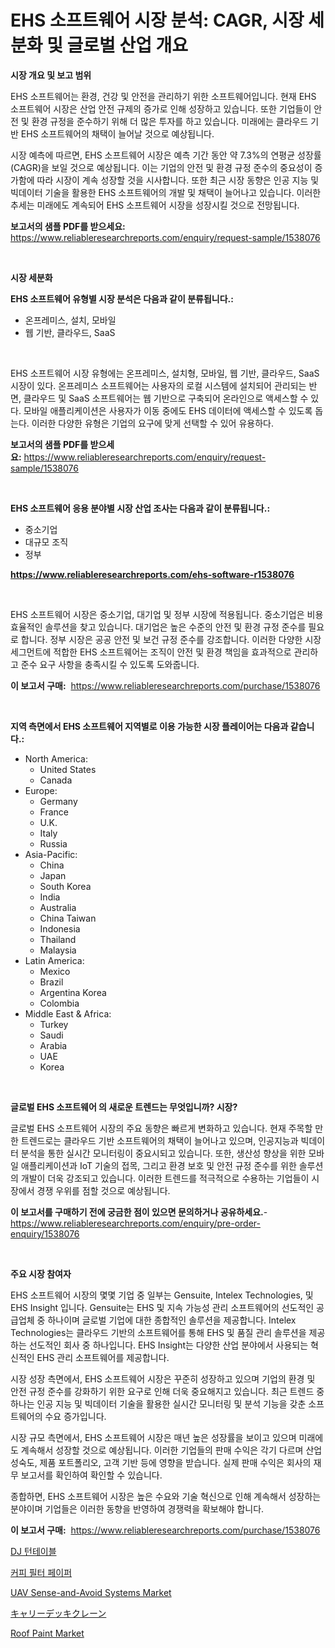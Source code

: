 <p><h1>EHS 소프트웨어 시장 분석: CAGR, 시장 세분화 및 글로벌 산업 개요</h1></p><p><strong>시장 개요 및 보고 범위</strong></p>
<p><p>EHS 소프트웨어는 환경, 건강 및 안전을 관리하기 위한 소프트웨어입니다. 현재 EHS 소프트웨어 시장은 산업 안전 규제의 증가로 인해 성장하고 있습니다. 또한 기업들이 안전 및 환경 규정을 준수하기 위해 더 많은 투자를 하고 있습니다. 미래에는 클라우드 기반 EHS 소프트웨어의 채택이 늘어날 것으로 예상됩니다. </p><p>시장 예측에 따르면, EHS 소프트웨어 시장은 예측 기간 동안 약 7.3%의 연평균 성장률(CAGR)을 보일 것으로 예상됩니다. 이는 기업의 안전 및 환경 규정 준수의 중요성이 증가함에 따라 시장이 계속 성장할 것을 시사합니다. 또한 최근 시장 동향은 인공 지능 및 빅데이터 기술을 활용한 EHS 소프트웨어의 개발 및 채택이 늘어나고 있습니다. 이러한 추세는 미래에도 계속되어 EHS 소프트웨어 시장을 성장시킬 것으로 전망됩니다.</p></p>
<p><strong>보고서의 샘플 PDF를 받으세요:</strong> <a href="https://www.reliableresearchreports.com/enquiry/request-sample/1538076">https://www.reliableresearchreports.com/enquiry/request-sample/1538076</a></p>
<p>&nbsp;</p>
<p><strong>시장 세분화</strong></p>
<p><strong>EHS 소프트웨어 유형별 시장 분석은 다음과 같이 분류됩니다.:</strong></p>
<p><ul><li>온프레미스, 설치, 모바일</li><li>웹 기반, 클라우드, SaaS</li></ul></p>
<p>&nbsp;</p>
<p><p>EHS 소프트웨어 시장 유형에는 온프레미스, 설치형, 모바일, 웹 기반, 클라우드, SaaS 시장이 있다. 온프레미스 소프트웨어는 사용자의 로컬 시스템에 설치되어 관리되는 반면, 클라우드 및 SaaS 소프트웨어는 웹 기반으로 구축되어 온라인으로 액세스할 수 있다. 모바일 애플리케이션은 사용자가 이동 중에도 EHS 데이터에 액세스할 수 있도록 돕는다. 이러한 다양한 유형은 기업의 요구에 맞게 선택할 수 있어 유용하다.</p></p>
<p><strong>보고서의 샘플 PDF를 받으세요:</strong>&nbsp;<a href="https://www.reliableresearchreports.com/enquiry/request-sample/1538076">https://www.reliableresearchreports.com/enquiry/request-sample/1538076</a></p>
<p>&nbsp;</p>
<p><strong> EHS 소프트웨어 응용 분야별 시장 산업 조사는 다음과 같이 분류됩니다.:</strong></p>
<p><ul><li>중소기업</li><li>대규모 조직</li><li>정부</li></ul></p>
<p><strong><a href="https://www.reliableresearchreports.com/ehs-software-r1538076">https://www.reliableresearchreports.com/ehs-software-r1538076</a></strong></p>
<p>&nbsp;</p>
<p><p>EHS 소프트웨어 시장은 중소기업, 대기업 및 정부 시장에 적용됩니다. 중소기업은 비용 효율적인 솔루션을 찾고 있습니다. 대기업은 높은 수준의 안전 및 환경 규정 준수를 필요로 합니다. 정부 시장은 공공 안전 및 보건 규정 준수를 강조합니다. 이러한 다양한 시장 세그먼트에 적합한 EHS 소프트웨어는 조직이 안전 및 환경 책임을 효과적으로 관리하고 준수 요구 사항을 충족시킬 수 있도록 도와줍니다.</p></p>
<p><strong>이 보고서 구매:</strong>&nbsp; <a href="https://www.reliableresearchreports.com/purchase/1538076">https://www.reliableresearchreports.com/purchase/1538076</a></p>
<p>&nbsp;</p>
<p><strong>지역 측면에서 EHS 소프트웨어 지역별로 이용 가능한 시장 플레이어는 다음과 같습니다.:</strong></p>
<p><ul>
    <li>
        North America:
        <ul>
            <li>United States</li>
            <li>Canada</li>
        </ul>
    </li>
    <li>
        Europe:
        <ul>
            <li>Germany</li>
            <li>France</li>
            <li>U.K.</li>
            <li>Italy</li>
            <li>Russia</li>
        </ul>
    </li>
    <li>
        Asia-Pacific:
        <ul>
            <li>China</li>
            <li>Japan</li>
            <li>South Korea</li>
            <li>India</li>
            <li>Australia</li>
            <li>China Taiwan</li>
            <li>Indonesia</li>
            <li>Thailand</li>
            <li>Malaysia</li>
        </ul>
    </li>
    <li>
        Latin America:
        <ul>
            <li>Mexico</li>
            <li>Brazil</li>
            <li>Argentina Korea</li>
            <li>Colombia</li>
        </ul>
    </li>
    <li>
        Middle East & Africa:
        <ul>
            <li>Turkey</li>
            <li>Saudi</li>
            <li>Arabia</li>
            <li>UAE</li>
            <li>Korea</li>
        </ul>
    </li>
    </ul></p>
<p>&nbsp;</p>
<p><strong>글로벌 EHS 소프트웨어 의 새로운 트렌드는 무엇입니까? 시장?</strong></p>
<p><p>글로벌 EHS 소프트웨어 시장의 주요 동향은 빠르게 변화하고 있습니다. 현재 주목할 만한 트렌드로는 클라우드 기반 소프트웨어의 채택이 늘어나고 있으며, 인공지능과 빅데이터 분석을 통한 실시간 모니터링이 중요시되고 있습니다. 또한, 생산성 향상을 위한 모바일 애플리케이션과 IoT 기술의 접목, 그리고 환경 보호 및 안전 규정 준수를 위한 솔루션의 개발이 더욱 강조되고 있습니다. 이러한 트렌드를 적극적으로 수용하는 기업들이 시장에서 경쟁 우위를 점할 것으로 예상됩니다.</p></p>
<p><strong>이 보고서를 구매하기 전에 궁금한 점이 있으면 문의하거나 공유하세요.</strong>- <a href="https://www.reliableresearchreports.com/enquiry/pre-order-enquiry/1538076">https://www.reliableresearchreports.com/enquiry/pre-order-enquiry/1538076</a></p>
<p>&nbsp;</p>
<p><strong>주요 시장 참여자</strong></p>
<p><p>EHS 소프트웨어 시장의 몇몇 기업 중 일부는 Gensuite, Intelex Technologies, 및 EHS Insight 입니다. Gensuite는 EHS 및 지속 가능성 관리 소프트웨어의 선도적인 공급업체 중 하나이며 글로벌 기업에 대한 종합적인 솔루션을 제공합니다. Intelex Technologies는 클라우드 기반의 소프트웨어를 통해 EHS 및 품질 관리 솔루션을 제공하는 선도적인 회사 중 하나입니다. EHS Insight는 다양한 산업 분야에서 사용되는 혁신적인 EHS 관리 소프트웨어를 제공합니다.</p><p>시장 성장 측면에서, EHS 소프트웨어 시장은 꾸준히 성장하고 있으며 기업의 환경 및 안전 규정 준수를 강화하기 위한 요구로 인해 더욱 중요해지고 있습니다. 최근 트렌드 중 하나는 인공 지능 및 빅데이터 기술을 활용한 실시간 모니터링 및 분석 기능을 갖춘 소프트웨어의 수요 증가입니다.</p><p>시장 규모 측면에서, EHS 소프트웨어 시장은 매년 높은 성장률을 보이고 있으며 미래에도 계속해서 성장할 것으로 예상됩니다. 이러한 기업들의 판매 수익은 각기 다르며 산업 성숙도, 제품 포트폴리오, 고객 기반 등에 영향을 받습니다. 실제 판매 수익은 회사의 재무 보고서를 확인하여 확인할 수 있습니다.</p><p>종합하면, EHS 소프트웨어 시장은 높은 수요와 기술 혁신으로 인해 계속해서 성장하는 분야이며 기업들은 이러한 동향을 반영하여 경쟁력을 확보해야 합니다.</p></p>
<p><strong>이 보고서 구매:</strong>&nbsp;&nbsp;<a href="https://www.reliableresearchreports.com/purchase/1538076">https://www.reliableresearchreports.com/purchase/1538076</a></p>
<p><p><a href="https://github.com/idcefvhkdut6/Market-Research-Report-List-1/blob/main/352907118721.md">DJ 턴테이블</a></p><p><a href="https://github.com/vsap75a286l/Market-Research-Report-List-1/blob/main/340465218722.md">커피 필터 페이퍼</a></p><p><a href="https://github.com/nancykennedykellievqfqt2/Market-Research-Report-List-2/blob/main/uav-sense-and-avoid-systems-market.md">UAV Sense-and-Avoid Systems Market</a></p><p><a href="https://github.com/ppmazlotr77499/Market-Research-Report-List-1/blob/main/542751920390.md">キャリーデッキクレーン</a></p><p><a href="https://issuu.com/reportprime-2/docs/roof-paint-market-size-2030.pptx">Roof Paint Market</a></p></p>